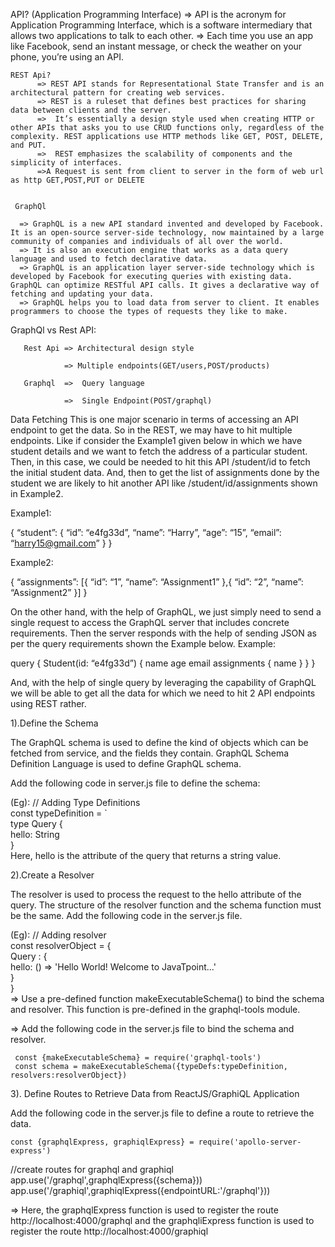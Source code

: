 API? (Application Programming Interface)
     => API is the acronym for Application Programming Interface, which is a software intermediary that allows two applications to talk to each other.
     => Each time you use an app like Facebook, send an instant message, or check the weather on your phone, you’re using an API.
    
    REST Api?
          => REST API stands for Representational State Transfer and is an architectural pattern for creating web services.
          => REST is a ruleset that defines best practices for sharing data between clients and the server.
          =>  It’s essentially a design style used when creating HTTP or other APIs that asks you to use CRUD functions only, regardless of the complexity. REST applications use HTTP methods like GET, POST, DELETE, and PUT.
          =>  REST emphasizes the scalability of components and the simplicity of interfaces.
          =>A Request is sent from client to server in the form of web url as http GET,POST,PUT or DELETE


     GraphQl  

      => GraphQL is a new API standard invented and developed by Facebook. It is an open-source server-side technology, now maintained by a large community of companies and individuals of all over the world.
      => It is also an execution engine that works as a data query language and used to fetch declarative data.
      => GraphQL is an application layer server-side technology which is developed by Facebook for executing queries with existing data. GraphQL can optimize RESTful API calls. It gives a declarative way of fetching and updating your data. 
      => GraphQL helps you to load data from server to client. It enables programmers to choose the types of requests they like to make.

   GraphQl vs Rest API:
    
       Rest Api => Architectural design style
       
                => Multiple endpoints(GET/users,POST/products)
               
       Graphql  =>  Query language
       
                =>  Single Endpoint(POST/graphql)       

Data Fetching
This is one major scenario in terms of accessing an API endpoint to get the data. So in the REST, we may have to hit multiple endpoints. Like if consider the Example1 given below in which we have student details and we want to fetch the address of a particular student. Then, in this case, we could be needed to hit this API /student/id to fetch the initial student data. And, then to get the list of assignments done by the student we are likely to hit another API like /student/id/assignments shown in Example2. 

Example1:

{
“student”: {
“id”: “e4fg33d”,
“name”: “Harry”,
“age”: “15”,
“email”: “harry15@gmail.com”
}
}

Example2:

{
“assignments”: [{
“id”: “1”,
“name”: “Assignment1”
},{
“id”: “2”,
“name”: “Assignment2”
}]
}

On the other hand, with the help of GraphQL, we just simply need to send a single request to access the GraphQL server that includes concrete requirements.  Then the server responds with the help of sending JSON as per the query requirements shown the Example below.
Example:

query {
Student(id: “e4fg33d”) {
name
age
email
assignments {
name
}
}
}

And, with the help of single query by leveraging the capability of GraphQL we will be able to get all the data for which we need to hit 2 API endpoints using REST rather.


1).Define the Schema

The GraphQL schema is used to define the kind of objects which can be fetched from service, and the fields they contain. GraphQL Schema Definition Language is used to define GraphQL schema.

Add the following code in server.js file to define the schema:

(Eg):
// Adding Type Definitions  
const typeDefinition = `  
   type Query  {  
      hello: String  
   }  
Here, hello is the attribute of the query that returns a string value.

2).Create a Resolver

The resolver is used to process the request to the hello attribute of the query. The structure of the resolver function and the schema function must be the same. Add the following code in the server.js file.


(Eg):
// Adding resolver  
const  resolverObject = {  
   Query : {  
      hello: () => 'Hello World! Welcome to JavaTpoint...'  
   }  
}  
  => Use a pre-defined function makeExecutableSchema() to bind the schema and resolver. This function is pre-defined in the graphql-tools module.

  => Add the following code in the server.js file to bind the schema and resolver.

     const {makeExecutableSchema} = require('graphql-tools')  
     const schema = makeExecutableSchema({typeDefs:typeDefinition, resolvers:resolverObject})  
 
3). Define Routes to Retrieve Data from ReactJS/GraphiQL Application

 Add the following code in the server.js file to define a route to retrieve the data.

    const {graphqlExpress, graphiqlExpress} = require('apollo-server-express')  
   //create routes for graphql and graphiql  
   app.use('/graphql',graphqlExpress({schema}))     
   app.use('/graphiql',graphiqlExpress({endpointURL:'/graphql'})) 

  => Here, the graphqlExpress function is used to register the route http://localhost:4000/graphql and the graphqliExpress function is used to register the route http://localhost:4000/graphiql